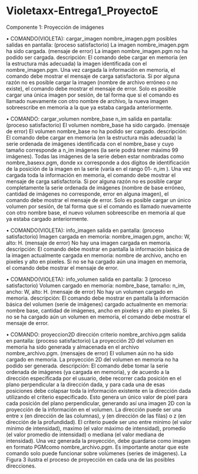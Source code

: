 # Violetaxx-Entrega1_ProyectoE
 Componente 1: Proyección de imágenes
 
 • COMANDO(VIOLETA): cargar_imagen nombre_imagen.pgm
 posibles salidas en pantalla:
 (proceso satisfactorio) La imagen nombre_imagen.pgm ha sido cargada.
 (mensaje de error) La imagen nombre_imagen.pgm no ha podido ser cargada.
 descripción: El comando debe cargar en memoria (en la estructura más adecuada) la imagen identificada
 con el nombre_imagen.pgm. Una vez cargada la información en memoria, el comando debe mostrar el
 mensaje de carga satisfactoria. Si por alguna razón no es posible cargar la imagen (nombre de archivo
 erróneo o no existe), el comando debe mostrar el mensaje de error. Solo es posible cargar una única
 imagen por sesión, de tal forma que si el comando es llamado nuevamente con otro nombre de archivo,
 la nueva imagen sobreescribe en memoria a la que ya estaba cargada anteriormente.
 
 • COMANDO: cargar_volumen nombre_base n_im
 salida en pantalla:
 (proceso satisfactorio) El volumen nombre_base ha sido cargado.
 (mensaje de error) El volumen nombre_base no ha podido ser cargado.
 descripción: El comando debe cargar en memoria (en la estructura más adecuada) la serie ordenada de
 imágenes identificada con el nombre_base y cuyo tamaño corresponde a n_im imágenes (la serie
 podrá tener máximo 99 imágenes). Todas las imágenes de la serie deben estar nombradas como
 nombre_basexx.pgm, donde xx corresponde a dos dígitos de identificación de la posición de la imagen
 en la serie (varía en el rango 01- n_im ). Una vez cargada toda la información en memoria, el comando
 debe mostrar el mensaje de carga satisfactoria. Si por alguna razón no es posible cargar completamente
 la serie ordenada de imágenes (nombre de base erróneo, cantidad de imágenes no corresponde, error en
 alguna imagen), el comando debe mostrar el mensaje de error. Solo es posible cargar un único volumen
 por sesión, de tal forma que si el comando es llamado nuevamente con otro nombre base, el nuevo
 volumen sobreescribe en memoria al que ya estaba cargado anteriormente.
 
 • COMANDO(VIOLETA): info_imagen
 salida en pantalla:
 (proceso satisfactorio) Imagen cargada en memoria: nombre_imagen.pgm, ancho: W, alto:
 H.
 (mensaje de error) No hay una imagen cargada en memoria.
 descripción: El comando debe mostrar en pantalla la información básica de la imagen actualmente
 cargada en memoria: nombre de archivo, ancho en pixeles y alto en pixeles. Si no se ha cargado aún
 una imagen en memoria, el comando debe mostrar el mensaje de error.
 
 • COMANDO(VIOLETA): info_volumen
 salida en pantalla:
 3
(proceso satisfactorio) Volumen cargado en memoria: nombre_base, tamaño: n_im, ancho:
 W, alto: H.
 (mensaje de error) No hay un volumen cargado en memoria.
 descripción: El comando debe mostrar en pantalla la información básica del volumen (serie de imágenes)
 cargado actualmente en memoria: nombre base, cantidad de imágenes, ancho en pixeles y alto en pixeles.
 Si no se ha cargado aún un volumen en memoria, el comando debe mostrar el mensaje de error.
 
 • COMANDO: proyeccion2D dirección criterio nombre_archivo.pgm
 salida en pantalla:
 (proceso satisfactorio) La proyección 2D del volumen en memoria ha sido generada y almacenada
 en el archivo nombre_archivo.pgm.
 (mensajes de error)
 El volumen aún no ha sido cargado en memoria.
 La proyección 2D del volumen en memoria no ha podido ser generada.
 descripción: El comando debe tomar la serie ordenada de imágenes (ya cargada en memoria), y de
 acuerdo a la dirección especificada por el usuario, debe recorrer cada posición en el plano perpendicular
 a la dirección dada, y para cada una de esas posiciones debe colapsar toda la información existente en la
 dirección dada utilizando el criterio especificado. Esto genera un único valor de píxel para cada posición
 del plano perpendicular, generando así una imagen 2D con la proyección de la información en el volumen.
 La dirección puede ser una entre x (en dirección de las columnas), y (en dirección de las filas) o z (en
 dirección de la profundidad). El criterio puede ser uno entre minimo (el valor mínimo de intensidad),
 maximo (el valor máximo de intensidad), promedio (el valor promedio de intensidad) o mediana (el
 valor mediana de intensidad). Una vez generada la proyección, debe guardarse como imagen en formato
 PGMcomo nombre_archivo.pgm. Es importante anotar que este comando solo puede funcionar sobre
 volúmenes (series de imágenes). La Figura 3 ilustra el proceso de proyección en cada una de las posibles
 direcciones.
